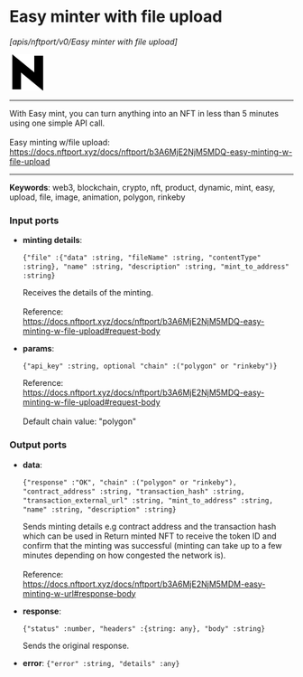 # Easy minter with file upload

_[apis/nftport/v0/Easy minter with file upload]_

![icon](</assets/icons/352b98b2-6df6-4a21-93e1-a31cf5b9311d.png>)

---

With Easy mint, you can turn anything into an NFT in less than 5 minutes using one simple API call.<br>
<br>
Easy minting w/file upload:<br>
https://docs.nftport.xyz/docs/nftport/b3A6MjE2NjM5MDQ-easy-minting-w-file-upload<br>

---

__Keywords__: web3, blockchain, crypto, nft, product, dynamic, mint, easy, upload, file, image, animation, polygon, rinkeby

### Input ports

* __minting details__: 
    ```
    {"file" :{"data" :string, "fileName" :string, "contentType" :string}, "name" :string, "description" :string, "mint_to_address" :string}
    ```

    Receives the details of the minting.<br>
    <br>
    Reference:<br>
    https://docs.nftport.xyz/docs/nftport/b3A6MjE2NjM5MDQ-easy-minting-w-file-upload#request-body<br>


* __params__: 
    ```
    {"api_key" :string, optional "chain" :("polygon" or "rinkeby")}
    ```

    Reference:<br>
    https://docs.nftport.xyz/docs/nftport/b3A6MjE2NjM5MDQ-easy-minting-w-file-upload#request-body<br>
    <br>
    Default chain value: "polygon"<br>

### Output ports

* __data__: 
    ```
    {"response" :"OK", "chain" :("polygon" or "rinkeby"), "contract_address" :string, "transaction_hash" :string, "transaction_external_url" :string, "mint_to_address" :string, "name" :string, "description" :string}
    ```

    Sends minting details e.g  contract address and the transaction hash which can be used in Return minted NFT to receive the token ID and confirm that the minting was successful (minting can take up to a few minutes depending on how congested the network is).<br>
    <br>
    Reference:<br>
    https://docs.nftport.xyz/docs/nftport/b3A6MjE2NjM5MDM-easy-minting-w-url#response-body<br>


* __response__: 
    ```
    {"status" :number, "headers" :{string: any}, "body" :string}
    ```

    Sends the original response.<br>


* __error__: ` {"error" :string, "details" :any} `

